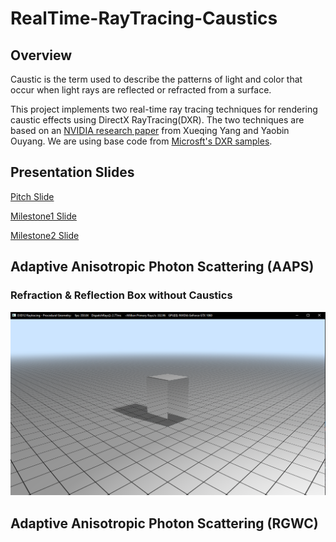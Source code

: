 # RealTime-RayTracing-Caustics

## Overview
Caustic is the term used to describe the patterns of light and color that occur when light rays are reflected or refracted from a surface.

This project implements two real-time ray tracing techniques for rendering caustic effects using DirectX RayTracing(DXR). The two techniques are based on an [NVIDIA research paper](https://link.springer.com/content/pdf/10.1007%2F978-1-4842-7185-8_30.pdf) from Xueqing Yang and Yaobin Ouyang. We are using base code from [Microsft's DXR samples](https://github.com/microsoft/DirectX-Graphics-Samples/tree/master/Samples/Desktop/D3D12Raytracing/src/D3D12RaytracingProceduralGeometry).

## Presentation Slides
[Pitch Slide](https://docs.google.com/presentation/d/1REs8Hu2autTPQMAH6XG6zNYCJJKy6ZIw7h2XxpiPR0Q/edit#slide=id.p)

[Milestone1 Slide](https://docs.google.com/presentation/d/1B7V_mOnpXrHAl32jmDtPGyeIjG3wCJcU7zVgILual1E/edit?usp=sharing)

[Milestone2 Slide](https://docs.google.com/presentation/d/1bBe-m0S8USm9JjuZ0aMPiBgOyF8d1e4xpH3DJyMze_Q/edit?usp=sharing)

## Adaptive Anisotropic Photon Scattering (AAPS)

### Refraction & Reflection Box without Caustics
![](img/refract.PNG)

## Adaptive Anisotropic Photon Scattering (RGWC)
